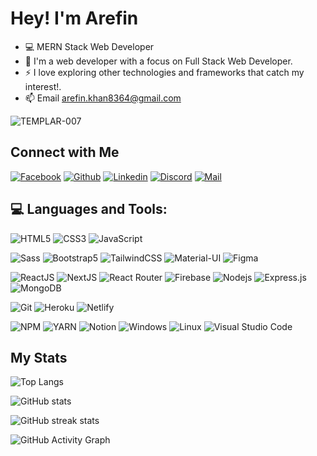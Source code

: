 <!-- Welcome Message-->
<h1>Hey! I'm Arefin <img src="https://media2.giphy.com/media/MWrYOCmim6c8eWNiHA/giphy.gif?cid=790b76117059d7deff0336e92cbfcb067a5497ef9fb9774b&rid=giphy.gif&ct=s" width="5px"> </h1>


- 💻 MERN Stack Web Developer
- 🌱  I'm a web developer with a focus on Full Stack Web Developer.
- ⚡ I love exploring other technologies and frameworks that catch my interest!.
- 📫 Email arefin.khan8364@gmail.com
<p align="left"> <img src="https://komarev.com/ghpvc/?username=TEMPLAR-007&label=Profile%20views&color=E4405F&style=flat" alt="TEMPLAR-007" /> </p>

## Connect with Me


[![Facebook](https://img.shields.io/badge/Facebook-1877F2?style=for-the-badge&logo=facebook&logoColor=white)](https://www.facebook.com/Templer007)
[![Github](https://img.shields.io/badge/GitHub-100000?style=for-the-badge&logo=github&logoColor=white)](https://github.com/TEMPLAR-007)
[![Linkedin](https://img.shields.io/badge/LinkedIn-0077B5?style=for-the-badge&logo=linkedin&logoColor=white)](https://www.linkedin.com/in/arefinkhan007/)
[![Discord](https://img.shields.io/badge/Discord-7289DA?style=for-the-badge&logo=discord&logoColor=white)](https://discordapp.com/users/TEMPLAR#0483/)
[![Mail](https://img.shields.io/badge/Gmail-D14836?style=for-the-badge&logo=gmail&logoColor=white)](mailto:arefin.khan8364@gmail.com)


## 💻 Languages and Tools:

![HTML5](https://img.shields.io/badge/HTML5-E34F26?style=for-the-badge&logo=html5&logoColor=white)
![CSS3](https://img.shields.io/badge/CSS3-1572B6?style=for-the-badge&logo=css3&logoColor=white)
![JavaScript](https://img.shields.io/badge/JavaScript-F7DF1E?style=for-the-badge&logo=javascript&logoColor=black)

![Sass](https://img.shields.io/badge/Sass-CC6699?style=for-the-badge&logo=sass&logoColor=white)
![Bootstrap5](https://img.shields.io/badge/Bootstrap-563D7C?style=for-the-badge&logo=bootstrap&logoColor=white)
![TailwindCSS](https://img.shields.io/badge/tailwindcss-%2338B2AC.svg?style=for-the-badge&logo=tailwind-css&logoColor=white)
![Material-UI](https://img.shields.io/badge/Material--UI-0081CB?style=for-the-badge&logo=material-ui&logoColor=white)
![Figma](https://img.shields.io/badge/Figma-F24E1E?style=for-the-badge&logo=figma&logoColor=white)

![ReactJS](https://img.shields.io/badge/React-20232A?style=for-the-badge&logo=react&logoColor=61DAFB)
![NextJS](https://img.shields.io/badge/NEXTJS-000000?style=for-the-badge&logo=Next.js&logoColor=white)
![React Router](https://img.shields.io/badge/React_Router-CA4245?style=for-the-badge&logo=react-router&logoColor=white)
![Firebase](https://img.shields.io/badge/firebase-ffca28?style=for-the-badge&logo=firebase&logoColor=black)
![Nodejs](https://img.shields.io/badge/Node.js-339933?style=for-the-badge&logo=nodedotjs&logoColor=white)
![Express.js](https://img.shields.io/badge/Express.js-000000?style=for-the-badge&logo=express&logoColor=white)
![MongoDB](https://img.shields.io/badge/MongoDB-4EA94B?style=for-the-badge&logo=mongodb&logoColor=white)

![Git](https://img.shields.io/badge/Git-F05032?style=for-the-badge&logo=git&logoColor=white)
![Heroku](https://img.shields.io/badge/Heroku-430098?style=for-the-badge&logo=heroku&logoColor=white)
![Netlify](https://img.shields.io/badge/Netlify-00C7B7?style=for-the-badge&logo=netlify&logoColor=white)



![NPM](https://img.shields.io/badge/npm-CB3837?style=for-the-badge&logo=npm&logoColor=white)
![YARN](https://img.shields.io/badge/Yarn-2C8EBB?style=for-the-badge&logo=yarn&logoColor=white)
![Notion](https://img.shields.io/badge/Notion-000000?style=for-the-badge&logo=notion&logoColor=white)
![Windows](https://img.shields.io/badge/Windows-0078D6?style=for-the-badge&logo=windows&logoColor=white)
![Linux](https://img.shields.io/badge/linux-ffef00?style=for-the-badge&logo=linux&logoColor=black)
![Visual Studio Code](https://img.shields.io/badge/Visual_Studio_Code-0078D4?style=for-the-badge&logo=visual%20studio%20code&logoColor=white)







<!--![Redux](https://img.shields.io/badge/Redux-593D88?style=for-the-badge&logo=redux&logoColor=white)-->

<!-- ![React Native](https://img.shields.io/badge/react_native-%2320232a.svg?style=for-the-badge&logo=react&logoColor=%2361DAFB) -->




## My Stats 

![Top Langs](https://github-readme-stats.vercel.app/api/top-langs/?username=TEMPLAR-007&hide_border=true&theme=tokyonight)

![GitHub stats](https://github-readme-stats.vercel.app/api?username=TEMPLAR-007&show_icons=true&hide_border=true&theme=tokyonight)  

![GitHub streak stats](https://github-readme-streak-stats.herokuapp.com/?user=TEMPLAR-007&theme=tokyonight)  
 

![GitHub Activity Graph](https://activity-graph.herokuapp.com/graph?username=TEMPLAR-007&theme=tokyonight&bg_color=0d1117&color=319e94&line=6fa4fc&point=FFFFFF&hide_border=true)  
